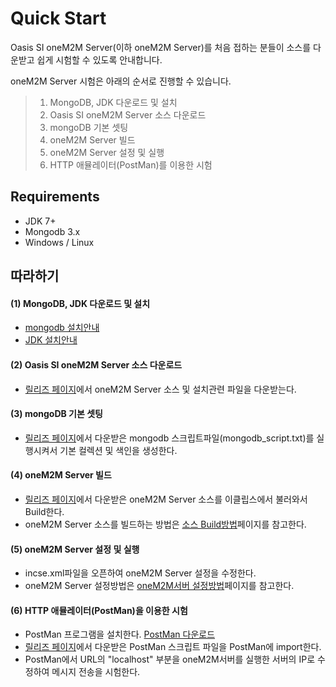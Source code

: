 # Quick Start

Oasis SI oneM2M Server(이하 oneM2M Server)를 처음 접하는 분들이 소스를 다운받고 쉽게 시험할 수 있도록 안내합니다.

oneM2M Server 시험은 아래의 순서로 진행할 수 있습니다.

> 1. MongoDB, JDK 다운로드 및 설치
> 2. Oasis SI oneM2M Server 소스 다운로드
> 3. mongoDB 기본 셋팅
> 4. oneM2M Server 빌드
> 5. oneM2M Server 설정 및 실행
> 6. HTTP 애뮬레이터(PostMan)를 이용한 시험

## Requirements
* JDK 7+ 
* Mongodb 3.x 
* Windows / Linux  

## 따라하기

#### (1) MongoDB, JDK 다운로드 및 설치
 - [mongodb 설치안내](https://docs.mongodb.org/v3.0/installation/)
 - [JDK 설치안내](http://docs.oracle.com/javase/7/docs/webnotes/install/)

#### (2) Oasis SI oneM2M Server 소스 다운로드
 - [릴리즈 페이지](https://github.com/iotoasis/SI/releases)에서 oneM2M Server 소스 및 설치관련 파일을 다운받는다.

#### (3) mongoDB 기본 셋팅
 - [릴리즈 페이지](https://github.com/iotoasis/SI/releases)에서 다운받은 mongodb 스크립트파일(mongodb_script.txt)를 실행시켜서 기본 컬렉션 및 색인을 생성한다.

#### (4) oneM2M Server 빌드
 - [릴리즈 페이지](https://github.com/iotoasis/SI/releases)에서 다운받은 oneM2M Server 소스를 이클립스에서 불러와서 Build한다.
 - oneM2M Server 소스를 빌드하는 방법은 [소스 Build방법](./build_eclipse.md)페이지를 참고한다.

#### (5) oneM2M Server 설정 및 실행
 - incse.xml파일을 오픈하여 oneM2M Server 설정을 수정한다.
 - oneM2M Server 설정방법은 [oneM2M서버 설정방법](./incse_configuration.md)페이지를 참고한다.

#### (6) HTTP 애뮬레이터(PostMan)을 이용한 시험
 - PostMan 프로그램을 설치한다. [PostMan 다운로드](https://chrome.google.com/webstore/detail/postman/fhbjgbiflinjbdggehcddcbncdddomop)
 - [릴리즈 페이지](https://github.com/iotoasis/SI/releases)에서 다운받은 PostMan 스크립트 파일을 PostMan에 import한다.
 - PostMan에서 URL의 "localhost" 부분을 oneM2M서버를 실행한 서버의 IP로 수정하여 메시지 전송을 시험한다.

<br>
<br>
